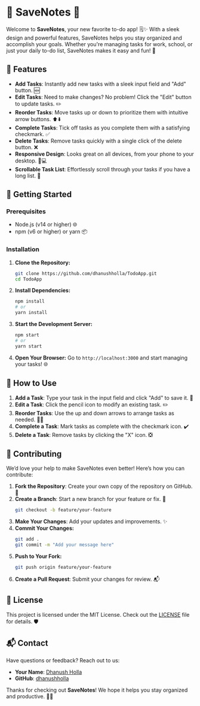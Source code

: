 # 🎉 SaveNotes 🚀

Welcome to **SaveNotes**, your new favorite to-do app! 🗒️✨ With a sleek design and powerful features, SaveNotes helps you stay organized and accomplish your goals. Whether you're managing tasks for work, school, or just your daily to-do list, SaveNotes makes it easy and fun! 🎯

## 🚀 Features

- **Add Tasks**: Instantly add new tasks with a sleek input field and "Add" button. 🆕
- **Edit Tasks**: Need to make changes? No problem! Click the "Edit" button to update tasks. ✏️
- **Reorder Tasks**: Move tasks up or down to prioritize them with intuitive arrow buttons. ⬆️⬇️
- **Complete Tasks**: Tick off tasks as you complete them with a satisfying checkmark. ✅
- **Delete Tasks**: Remove tasks quickly with a single click of the delete button. ❌
- **Responsive Design**: Looks great on all devices, from your phone to your desktop. 📱💻
- **Scrollable Task List**: Effortlessly scroll through your tasks if you have a long list. 📜

## 🌟 Getting Started

### Prerequisites

- Node.js (v14 or higher) 🌐
- npm (v6 or higher) or yarn 📦

### Installation

1. **Clone the Repository:**

   ```bash
   git clone https://github.com/dhanushholla/TodoApp.git
   cd TodoApp
   ```

2. **Install Dependencies:**

   ```bash
   npm install
   # or
   yarn install
   ```

3. **Start the Development Server:**

   ```bash
   npm start
   # or
   yarn start
   ```

4. **Open Your Browser:**
   Go to `http://localhost:3000` and start managing your tasks! 🌐

## 📝 How to Use

1. **Add a Task**: Type your task in the input field and click "Add" to save it. 📝
2. **Edit a Task**: Click the pencil icon to modify an existing task. ✏️
3. **Reorder Tasks**: Use the up and down arrows to arrange tasks as needed. 🔼🔽
4. **Complete a Task**: Mark tasks as complete with the checkmark icon. ✔️
5. **Delete a Task**: Remove tasks by clicking the "X" icon. ❎

## 🤝 Contributing

We’d love your help to make SaveNotes even better! Here’s how you can contribute:

1. **Fork the Repository**: Create your own copy of the repository on GitHub. 🍴
2. **Create a Branch**: Start a new branch for your feature or fix. 🌿
   ```bash
   git checkout -b feature/your-feature
   ```
3. **Make Your Changes**: Add your updates and improvements. ✨
4. **Commit Your Changes:**
   ```bash
   git add .
   git commit -m "Add your message here"
   ```
5. **Push to Your Fork:**
   ```bash
   git push origin feature/your-feature
   ```
6. **Create a Pull Request**: Submit your changes for review. 📬

## 📜 License

This project is licensed under the MIT License. Check out the [LICENSE](LICENSE) file for details. 🛡️

## 📬 Contact

Have questions or feedback? Reach out to us:

- **Your Name**: [Dhanush Holla](mailto:dhanushholla.mdh@gmail.com)
- **GitHub**: [dhanushholla](https://github.com/dhanushholla)

Thanks for checking out **SaveNotes**! We hope it helps you stay organized and productive. 🚀🎉
